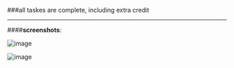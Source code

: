 ###all taskes are complete, including extra credit

-------------

####**screenshots**:

![image](https://raw.github.com/PrideChung/CS193P_Assignment/master/Assignment1_Matchismo/screenshot1.png)

![image](https://raw.github.com/PrideChung/CS193P_Assignment/master/Assignment1_Matchismo/screenshot2.png)